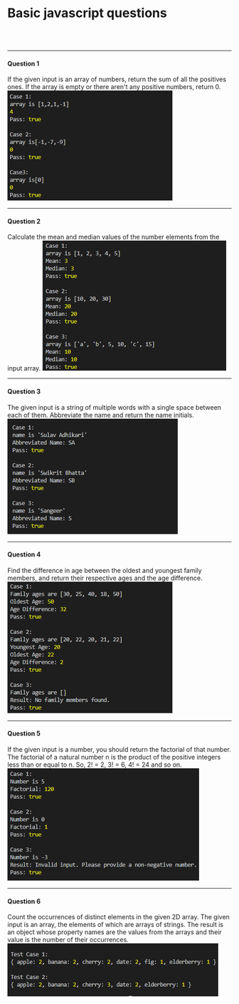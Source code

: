 <h1>Basic javascript questions</h1>
<br>
<br>
<hr>

<h4>Question 1</h4>
If the given input is an array of numbers, return the sum of all the positives ones. If the array is empty or there aren't any positive numbers, return 0.

<img src='q1.png'>
<hr>

<h4>Question 2</h4>
Calculate the mean and median values of the number elements from the input array.

<img src='q2.png'>
<hr>

<h4>Question 3</h4>
The given input is a string of multiple words with a single space between each of them. Abbreviate the name and return the name initials.

<img src='q3.png'>
<hr>

<h4>Question 4</h4>
Find the difference in age between the oldest and youngest family members, and return their respective ages and the age difference.

<img src='q4.png'>
<hr>

<h4>Question 5</h4>
If the given input is a number, you should return the factorial of that number. The factorial of a natural number n is the product of the positive integers less than or equal to n. So, 2! = 2, 3! = 6, 4! = 24 and so on.

<img src='q5.png'>
<hr>

<h4>Question 6</h4>
Count the occurrences of distinct elements in the given 2D array. The given input is an array, the elements of which are arrays of strings. The result is an object whose property names are the values from the arrays and their value is the number of their occurrences.

<img src='q6.png'>
